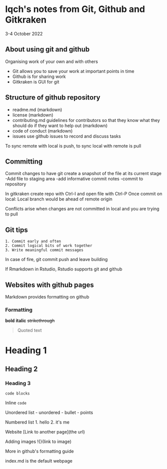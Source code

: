 # lqch's notes from Git, Github and Gitkraken

3-4 October 2022

## About using git and github
Organising work of your own and with others

- Git allows you to save your work at important points in time
- Github is for sharing work
- Gitkraken is GUI for git

## Structure of github repository
- readme.md (markdown)
- license (markdown)
- contributing.md guidelines for contributors so that they know what they should do if they want to help out (markdown)
- code of conduct (markdown)
- issues use github issues to record and discuss tasks

To sync remote with local is push, 
to sync local with remote is pull

## Committing
Commit changes to have git create a snapshot of the file at its current stage
-Add file to staging area
-add informative commit notes
-commit to repository

In gitkraken create repo with Ctrl-I and open file with Ctrl-P
Once commit on local:
Local branch would be ahead of remote origin

Conflicts arise when changes are not committed in local and you are trying to pull

## Git tips
	1. Commit early and often
	2. Commit logical bits of work together
	3. Write meaningful commit messages
In case of fire, git commit push and leave building

If Rmarkdown in Rstudio, Rstudio supports git and github

## Websites with github pages
Markdown provides formatting on github

### Formatting 
**bold**
__italic__
~~strikethrough~~
>Quoted text

# Heading 1
## Heading 2
### Heading 3

```
code blocks
```
Inline `code`

Unordered list
	- unordered
	- bullet
	- points
	
Numbered list
	1. hello
	2. it's me

Website
[Link to another page](the url)

Adding images
!{}(link to image)

More in github's formatting guide

index.md is the default webpage
